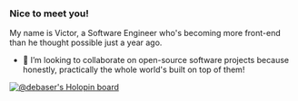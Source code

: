 ### Nice to meet you!

My name is Victor, a Software Engineer who's becoming more front-end than he thought possible just a year ago.

- 👯 I’m looking to collaborate on open-source software projects because honestly, practically the whole world's built on top of them!

[![@debaser's Holopin board](https://holopin.me/debaser)](https://holopin.io/@debaser)

<!--
**HeVictor/HeVictor** is a ✨ _special_ ✨ repository because its `README.md` (this file) appears on your GitHub profile.

Here are some ideas to get you started:

- 🔭 I’m currently working on ...
- 🌱 I’m currently learning ...
- 👯 I’m looking to collaborate on ...
- 🤔 I’m looking for help with ...
- 💬 Ask me about ...
- 📫 How to reach me: ...
- 😄 Pronouns: ...
- ⚡ Fun fact: ...
-->
